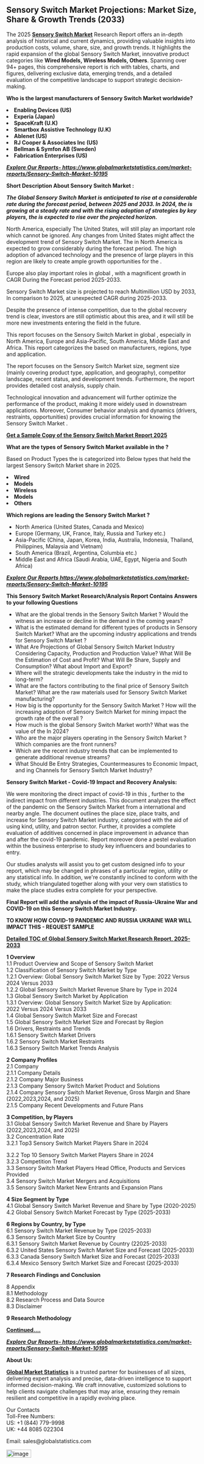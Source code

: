 <h2>Sensory Switch Market Projections: Market Size, Share & Growth Trends (2033)</h2><p>The 2025 <strong><a href="https://www.globalmarketstatistics.com/market-reports/Sensory-Switch-Market-10195">Sensory Switch Market</a></strong> Research Report offers an in-depth analysis of historical and current dynamics, providing valuable insights into production costs, volume, share, size, and growth trends. It highlights the rapid expansion of the global Sensory Switch Market, innovative product categories like <strong>Wired Models, Wireless Models, Others</strong>. Spanning over 94+ pages, this comprehensive report is rich with tables, charts, and figures, delivering exclusive data, emerging trends, and a detailed evaluation of the competitive landscape to support strategic decision-making.</p><p><strong>Who is the largest manufacturers of Sensory Switch Market worldwide?</strong></p><p><strong><li>Enabling Devices (US)<li>Experia (Japan) <li>SpaceKraft (U.K)<li>Smartbox Assistive Technology (U.K)<li>Ablenet (US)<li>RJ Cooper & Associates Inc (US)<li>Bellman & Symfon AB (Sweden)<li>Fabrication Enterprises (US)</strong></p><p><strong><em><a href="https://www.globalmarketstatistics.com/market-reports/Sensory-Switch-Market-10195">Explore Our Reports-&nbsp;https://www.globalmarketstatistics.com/market-reports/Sensory-Switch-Market-10195</a></em></strong></p><p><strong>Short Description About Sensory Switch Market :</strong></p><p><strong><em>The Global Sensory Switch Market is anticipated to rise at a considerable rate during the forecast period, between 2025 and 2033. In 2024, the is growing at a steady rate and with the rising adoption of strategies by key players, the is expected to rise over the projected horizon.</em></strong></p><p>North America, especially The United States, will still play an important role which cannot be ignored. Any changes from United States might affect the development trend of Sensory Switch Market. The in North America is expected to grow considerably during the forecast period. The high adoption of advanced technology and the presence of large players in this region are likely to create ample growth opportunities for the .</p><p>Europe also play important roles in global , with a magnificent growth in CAGR During the Forecast period 2025-2033.</p><p>Sensory Switch Market size is projected to reach Multimillion USD by 2033, In comparison to 2025, at unexpected CAGR during 2025-2033.</p><p>Despite the presence of intense competition, due to the global recovery trend is clear, investors are still optimistic about this area, and it will still be more new investments entering the field in the future.</p><p>This report focuses on the Sensory Switch Market in global , especially in North America, Europe and Asia-Pacific, South America, Middle East and Africa. This report categorizes the based on manufacturers, regions, type and application.</p><p>The report focuses on the Sensory Switch Market size, segment size (mainly covering product type, application, and geography), competitor landscape, recent status, and development trends. Furthermore, the report provides detailed cost analysis, supply chain.</p><p>Technological innovation and advancement will further optimize the performance of the product, making it more widely used in downstream applications. Moreover, Consumer behavior analysis and dynamics (drivers, restraints, opportunities) provides crucial information for knowing the Sensory Switch Market .</p><p><strong><a href="https://www.globalmarketstatistics.com/market-reports/Sensory-Switch-Market-10195">Get a Sample Copy of the Sensory Switch Market Report 2025</a></strong></p><p><strong>What are the types of Sensory Switch Market available in the ?</strong></p><p>Based on Product Types the is categorized into Below types that held the largest Sensory Switch Market share in 2025.</p><p><strong><li>Wired<li>Models<li>Wireless<li>Models<li>Others</strong></p><p><strong>Which regions are leading the Sensory Switch Market ?</strong></p><ul><li>North America (United States, Canada and Mexico)</li><li>Europe (Germany, UK, France, Italy, Russia and Turkey etc.)</li><li>Asia-Pacific (China, Japan, Korea, India, Australia, Indonesia, Thailand, Philippines, Malaysia and Vietnam)</li><li>South America (Brazil, Argentina, Columbia etc.)</li><li>Middle East and Africa (Saudi Arabia, UAE, Egypt, Nigeria and South Africa)</li></ul><p><strong><em><a href="https://www.globalmarketstatistics.com/market-reports/Sensory-Switch-Market-10195">Explore Our Reports https://www.globalmarketstatistics.com/market-reports/Sensory-Switch-Market-10195</a></em></strong></p><p><strong>This Sensory Switch Market Research/Analysis Report Contains Answers to your following Questions</strong></p><ul><li>What are the global trends in the Sensory Switch Market ? Would the witness an increase or decline in the demand in the coming years?</li><li>What is the estimated demand for different types of products in Sensory Switch Market? What are the upcoming industry applications and trends for Sensory Switch Market ?</li><li>What Are Projections of Global Sensory Switch Market Industry Considering Capacity, Production and Production Value? What Will Be the Estimation of Cost and Profit? What Will Be Share, Supply and Consumption? What about Import and Export?</li><li>Where will the strategic developments take the industry in the mid to long-term?</li><li>What are the factors contributing to the final price of Sensory Switch Market? What are the raw materials used for Sensory Switch Market manufacturing?</li><li>How big is the opportunity for the Sensory Switch Market ? How will the increasing adoption of Sensory Switch Market for mining impact the growth rate of the overall ?</li><li>How much is the global Sensory Switch Market worth? What was the value of the In 2024?</li><li>Who are the major players operating in the Sensory Switch Market ? Which companies are the front runners?</li><li>Which are the recent industry trends that can be implemented to generate additional revenue streams?</li><li>What Should Be Entry Strategies, Countermeasures to Economic Impact, and ing Channels for Sensory Switch Market Industry?</li></ul><p><strong>Sensory Switch Market - Covid-19 Impact and Recovery Analysis:</strong></p><p>We were monitoring the direct impact of covid-19 in this , further to the indirect impact from different industries. This document analyzes the effect of the pandemic on the Sensory Switch Market from a international and nearby angle. The document outlines the place size, place traits, and increase for Sensory Switch Market industry, categorised with the aid of using kind, utility, and patron sector. Further, it provides a complete evaluation of additives concerned in place improvement in advance than and after the covid-19 pandemic. Report moreover done a pestel evaluation within the business enterprise to study key influencers and boundaries to entry.</p><p>Our studies analysts will assist you to get custom designed info to your report, which may be changed in phrases of a particular region, utility or any statistical info. In addition, we're constantly inclined to conform with the study, which triangulated together along with your very own statistics to make the place studies extra complete for your perspective.</p><p><strong>Final Report will add the analysis of the impact of Russia-Ukraine War and COVID-19 on this Sensory Switch Market Industry.</strong></p><p><strong>TO KNOW HOW COVID-19 PANDEMIC AND RUSSIA UKRAINE WAR WILL IMPACT THIS - REQUEST SAMPLE</strong></p><p><strong><a href="https://www.globalmarketstatistics.com/market-reports/Sensory-Switch-Market-10195">Detailed TOC of Global Sensory Switch Market Research Report, 2025-2033</a></strong></p><p><strong>1 Overview</strong><br /> 1.1 Product Overview and Scope of Sensory Switch Market<br /> 1.2 Classification of Sensory Switch Market by Type<br /> 1.2.1 Overview: Global Sensory Switch Market Size by Type: 2022 Versus 2024 Versus 2033<br /> 1.2.2 Global Sensory Switch Market Revenue Share by Type in 2024<br /> 1.3 Global Sensory Switch Market by Application<br /> 1.3.1 Overview: Global Sensory Switch Market Size by Application: 2022&nbsp;Versus 2024 Versus 2033<br /> 1.4 Global Sensory Switch Market Size and Forecast<br /> 1.5 Global Sensory Switch Market Size and Forecast by Region<br /> 1.6 Drivers, Restraints and Trends<br /> 1.6.1 Sensory Switch Market Drivers<br /> 1.6.2 Sensory Switch Market Restraints<br /> 1.6.3 Sensory Switch Market Trends Analysis</p><p><strong>2 Company Profiles</strong><br /> 2.1 Company<br /> 2.1.1 Company Details<br /> 2.1.2 Company Major Business<br /> 2.1.3 Company Sensory Switch Market Product and Solutions<br /> 2.1.4 Company Sensory Switch Market Revenue, Gross Margin and Share (2022,2023,2024, and 2025)<br /> 2.1.5 Company Recent Developments and Future Plans</p><p><strong>3 Competition, by Players</strong><br /> 3.1 Global Sensory Switch Market Revenue and Share by Players (2022,2023,2024, and 2025)<br /> 3.2 Concentration Rate<br /> 3.2.1 Top3 Sensory Switch Market Players Share in 2024</p><p>3.2.2 Top 10 Sensory Switch Market Players Share in 2024<br /> 3.2.3 Competition Trend<br /> 3.3 Sensory Switch Market Players Head Office, Products and Services Provided<br /> 3.4 Sensory Switch Market Mergers and Acquisitions<br /> 3.5 Sensory Switch Market New Entrants and Expansion Plans</p><p><strong>4 Size Segment by Type</strong><br /> 4.1 Global Sensory Switch Market Revenue and Share by Type (2020-2025)<br /> 4.2 Global Sensory Switch Market Forecast by Type (2025-2033)</p><p><strong>6 Regions by Country, by Type</strong><br /> 6.1 Sensory Switch Market Revenue by Type (2025-2033)<br /> 6.3 Sensory Switch Market Size by Country<br /> 6.3.1 Sensory Switch Market Revenue by Country (22025-2033)<br /> 6.3.2 United States Sensory Switch Market Size and Forecast (2025-2033)<br /> 6.3.3 Canada Sensory Switch Market Size and Forecast (2025-2033)<br /> 6.3.4 Mexico Sensory Switch Market Size and Forecast (2025-2033)</p><p><strong>7 Research Findings and Conclusion</strong></p><p>8 Appendix<br /> 8.1 Methodology<br /> 8.2 Research Process and Data Source<br /> 8.3 Disclaimer</p><p><strong>9 Research Methodology</strong></p><p><strong><a href="https://www.globalmarketstatistics.com/market-reports/Sensory-Switch-Market-10195">Continued&hellip;.</a></strong></p><p><strong><em><a href="https://www.globalmarketstatistics.com/market-reports/Sensory-Switch-Market-10195">Explore Our Reports-&nbsp;https://www.globalmarketstatistics.com/market-reports/Sensory-Switch-Market-10195</a></em></strong></p><p><strong>About Us:</strong></p><p><strong><a href="https://www.globalmarketstatistics.com/">Global Market Statistics</a></strong> is a trusted partner for businesses of all sizes, delivering expert analysis and precise, data-driven intelligence to support informed decision-making. We craft innovative, customized solutions to help clients navigate challenges that may arise, ensuring they remain resilient and competitive in a rapidly evolving place.</p><p>Our Contacts<br /> Toll-Free Numbers:<br /> US: +1 (844) 779-9998<br /> UK: +44 8085 022304</p><p>Email: sales@globalstatistics.com</p>
<img width="65" height="21" alt="image" src="https://github.com/user-attachments/assets/40378dae-4204-4459-9815-53c28c75948d" />
